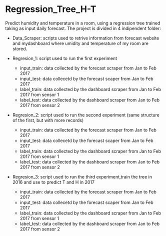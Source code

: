 # Regression_Tree_H-T
Predict humidity and temperature in a room, using a regression tree trained taking as input daily forecast.
The project is divided in 4 indipendent folder:

 * Data_Scraper: scripts used to retrive information from forecast website and mydashboard where umidity
          and temperature of my room are stored.   
 * Regresion_1: script used to run the first experiment
   * input_train: data collected by the forecast scraper from Jan to Feb 2017
   * input_test:  data collecetd by the forecast scaper from Jan to Feb 2017
   * label_train: data collected by the dashboard scraper from Jan to Feb 2017 from sensor 1
   * label_test:  data collected by the dashboard scraper from Jan to Feb 2017 from sensor 2  
   
 * Regresion_2: script used to run the second experiment (same structure of the first, but with more records)
   * input_train: data collected by the forecast scraper from Jan to Feb 2017
   * input_test:  data collecetd by the forecast scaper from Jan to Feb 2017
   * label_train: data collected by the dashboard scraper from Jan to Feb 2017 from sensor 1
   * label_test:  data collected by the dashboard scraper from Jan to Feb 2017 from sensor 2     
   
 * Regresion_3: script used to run the third experiment,train the tree in 2016 and use to predict T and H in 2017
   * input_train: data collected by the forecast scraper from Jan to Feb 2017
   * input_test:  data collecetd by the forecast scaper from Jan to Feb 2017
   * label_train: data collected by the dashboard scraper from Jan to Feb 2017 from sensor 1
   * label_test:  data collected by the dashboard scraper from Jan to Feb 2017 from sensor 2     
 
   
   
 
